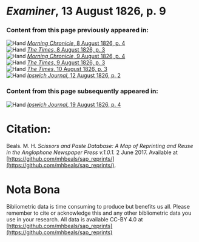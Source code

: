 # *Examiner*, 13 August 1826, p. 9  
  
### Content from this page previously appeared in:  
![Hand](http://scissorsandpaste.net/wp-content/uploads/2017/06/smallhandpointer.png) [*Morning Chronicle*, 8 August 1826, p. 4](https://mhbeals.github.io/sap_html/Morning-Chronicle/Morning-Chronicle-8-August-1826-p-4)  
![Hand](http://scissorsandpaste.net/wp-content/uploads/2017/06/smallhandpointer.png) [*The Times*, 8 August 1826, p. 3](https://mhbeals.github.io/sap_html/The-Times/The-Times-8-August-1826-p-3)  
![Hand](http://scissorsandpaste.net/wp-content/uploads/2017/06/smallhandpointer.png) [*Morning Chronicle*, 9 August 1826, p. 4](https://mhbeals.github.io/sap_html/Morning-Chronicle/Morning-Chronicle-9-August-1826-p-4)  
![Hand](http://scissorsandpaste.net/wp-content/uploads/2017/06/smallhandpointer.png) [*The Times*, 9 August 1826, p. 3](https://mhbeals.github.io/sap_html/The-Times/The-Times-9-August-1826-p-3)  
![Hand](http://scissorsandpaste.net/wp-content/uploads/2017/06/smallhandpointer.png) [*The Times*, 10 August 1826, p. 3](https://mhbeals.github.io/sap_html/The-Times/The-Times-10-August-1826-p-3)  
![Hand](http://scissorsandpaste.net/wp-content/uploads/2017/06/smallhandpointer.png) [*Ipswich Journal*, 12 August 1826, p. 2](https://mhbeals.github.io/sap_html/Ipswich-Journal/Ipswich-Journal-12-August-1826-p-2)  
  
### Content from this page subsequently appeared in:  
![Hand](http://scissorsandpaste.net/wp-content/uploads/2017/06/smallhandpointer.png) [*Ipswich Journal*, 19 August 1826, p. 4](https://mhbeals.github.io/sap_html/Ipswich-Journal/Ipswich-Journal-19-August-1826-p-4)  


# Citation: 

Beals. M. H. *Scissors and Paste Database: A Map of Reprinting and Reuse in the Anglophone Newspaper Press v.1.0.1.* 2 June 2017. Available at [https://github.com/mhbeals/sap_reprints/](https://github.com/mhbeals/sap_reprints/). 

# Nota Bona

Bibliometric data is time consuming to produce but benefits us all. Please remember to cite or acknowledge this and any other bibliometric data you use in your research. All data is available CC-BY 4.0 at [https://github.com/mhbeals/sap_reprints](https://github.com/mhbeals/sap_reprints)